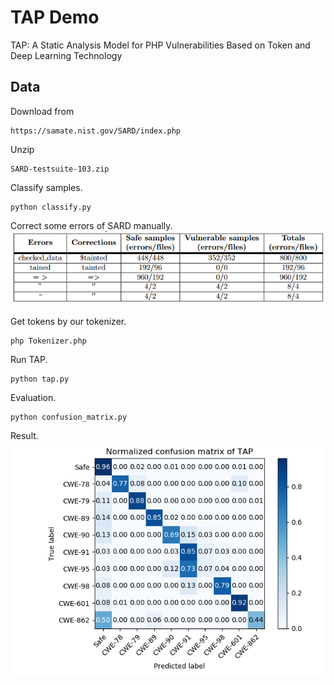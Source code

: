 # TAP Demo

TAP: A Static Analysis Model for PHP Vulnerabilities Based on Token and Deep Learning Technology

## Data 

Download from
```
https://samate.nist.gov/SARD/index.php
```

Unzip 
```
SARD-testsuite-103.zip
```
 
Classify samples.
```
python classify.py
```

Correct some errors of SARD manually. 
![](./sarderrors.png) 

Get tokens by our tokenizer.
```
php Tokenizer.php
```

Run TAP.
```
python tap.py
```

Evaluation.
```
python confusion_matrix.py
```

Result.
![](./result/tapcmNor.png)